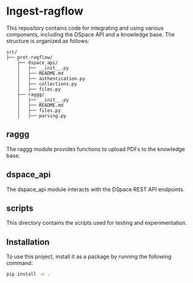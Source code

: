 #  Ingest-ragflow

This repository contains code for integrating and using various components, including the DSpace API and a knowledge base. The structure is organized as follows:

```
src/
├── prot-ragflow/
    ├── dspace_api/
    │   ├── __init__.py
    │   ├── README.md
    │   ├── authentication.py
    │   ├── collections.py
    │   ├── files.py
    ├── raggg/
    │   ├── __init__.py
    │   ├── README.md
    │   ├── files.py
    │   ├── parsing.py
```

## raggg
The raggg module provides functions to upload PDFs to the knowledge base.

## dspace_api
The dspace_api module interacts with the DSpace REST API endpoints.

## scripts
This directory contains the scripts used for testing and experimentation.

## Installation
To use this project, install it as a package by running the following command:

```bash
pip install -e .
``` 

